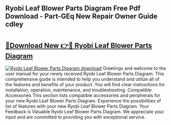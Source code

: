 ## Ryobi Leaf Blower Parts Diagram Free Pdf Download - Part-GEq New Repair Owner Guide cdley

# <h2><a href="http://dfnur5.blite.top/?on=Ryobi+Leaf+Blower+Parts+Diagram">🔗Download New 👉🔴 Ryobi Leaf Blower Parts Diagram</a></h2>

[![Ryobi Leaf Blower Parts Diagram download](https://i.imgur.com/lujVjoI.png)](http://dfnur5.blite.top/?on=Ryobi+Leaf+Blower+Parts+Diagram)
Greetings and welcome to the user manual for your newly received Ryobi Leaf Blower Parts Diagram. This comprehensive guide is intended to help you understand and utilize all of the features and benefits of your product. You will find clear instructions for installation, operation, maintenance, and troubleshooting. Compatible Accessories This section lists compatible accessories and peripherals for your new Ryobi Leaf Blower Parts Diagram. Experience the possibilities of list of features with your new Ryobi Leaf Blower Parts Diagram. Your Feedback is Valuable Ryobi Leaf Blower Parts Diagram. We appreciate your input and are committed to providing you with exceptional service.
